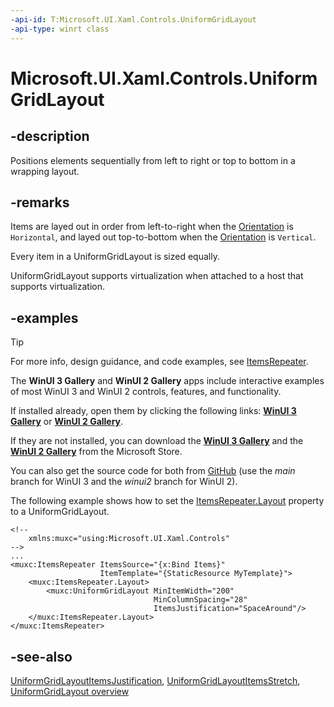 ```yaml
---
-api-id: T:Microsoft.UI.Xaml.Controls.UniformGridLayout
-api-type: winrt class
---
```


# Microsoft.UI.Xaml.Controls.UniformGridLayout

<!--
public class UniformGridLayout : Microsoft.UI.Xaml.Controls.VirtualizingLayout
-->

## -description

Positions elements sequentially from left to right or top to bottom in a wrapping layout.

## -remarks

Items are layed out in order from left-to-right when the [Orientation](uniformgridlayout_orientation.md) is `Horizontal`, and layed out top-to-bottom when the [Orientation](uniformgridlayout_orientation.md) is `Vertical`.

Every item in a UniformGridLayout is sized equally.

UniformGridLayout supports virtualization when attached to a host that supports virtualization.

## -examples

> [!TIP]
> For more info, design guidance, and code examples, see [ItemsRepeater](/windows/apps/design/controls/items-repeater).
>
> The **WinUI 3 Gallery** and **WinUI 2 Gallery** apps include interactive examples of most WinUI 3 and WinUI 2 controls, features, and functionality.
>
> If installed already, open them by clicking the following links: [**WinUI 3 Gallery**](winui3gallery:/item/ItemsRepeater) or [**WinUI 2 Gallery**](winui2gallery:/item/ItemsRepeater).
>
> If they are not installed, you can download the [**WinUI 3 Gallery**](https://www.microsoft.com/p/winui-3-controls-gallery/9p3jfpwwdzrc) and the [**WinUI 2 Gallery**](https://www.microsoft.com/p/xaml-controls-gallery/9msvh128x2zt) from the Microsoft Store.
>
> You can also get the source code for both from [GitHub](https://github.com/Microsoft/WinUI-Gallery) (use the *main* branch for WinUI 3 and the *winui2* branch for WinUI 2).


The following example shows how to set the [ItemsRepeater.Layout](itemsrepeater_layout.md) property to a UniformGridLayout.

```xaml
<!--
    xmlns:muxc="using:Microsoft.UI.Xaml.Controls"
-->
...
<muxc:ItemsRepeater ItemsSource="{x:Bind Items}"
                    ItemTemplate="{StaticResource MyTemplate}">
    <muxc:ItemsRepeater.Layout>
        <muxc:UniformGridLayout MinItemWidth="200"
                                MinColumnSpacing="28"
                                ItemsJustification="SpaceAround"/>
    </muxc:ItemsRepeater.Layout>
</muxc:ItemsRepeater>
```

## -see-also

[UniformGridLayoutItemsJustification](uniformgridlayoutitemsjustification.md), [UniformGridLayoutItemsStretch](uniformgridlayoutitemsstretch.md), [UniformGridLayout overview](/windows/apps/design/controls/items-repeater#uniformgridlayout)
